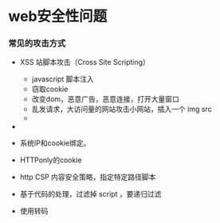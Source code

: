 # web安全性问题

### 常见的攻击方式

- XSS  站脚本攻击（Cross Site Scripting）
  - javascript 脚本注入
  - 窃取cookie
  - 改变dom，恶意广告，恶意连接，打开大量窗口
  - 乱发请求，大访问量的网站攻击小网站，插入一个 img src
  - 
- 


- 系统IP和cookie绑定。
- HTTPonly的cookie
- http CSP 内容安全策略，指定特定路径脚本
- 基于代码的处理，过滤掉 script ，要递归过滤
- 使用转码